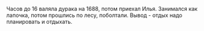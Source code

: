 Часов до 16 валяла дурака на 1688, потом приехал Илья. Занимался как лапочка, потом прошлись по лесу, поболтали. Вывод - отдых надо планировать и отдыхать.